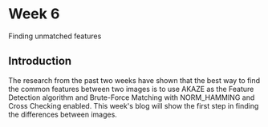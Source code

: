 # Week 6
Finding unmatched features

## Introduction
The research from the past two weeks have shown that the best way to find the common features between two images is to use AKAZE as the Feature Detection algorithm and Brute-Force Matching with NORM_HAMMING and Cross Checking enabled. This week's blog will show the first step in finding the differences between images.

